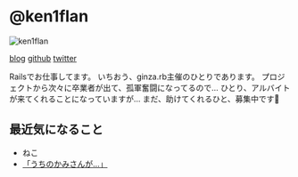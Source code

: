 # @ken1flan

![ken1flan](https://secure.gravatar.com/avatar/6d5dbb7f4489227b5e85860f37bceb52)

[blog](https://www.tumblr.com/blog/ken1flan)
[github](https://github.com/ken1flan)
[twitter](https://twitter.com/ken1flan)

Railsでお仕事してます。
いちおう、ginza.rb主催のひとりであります。
プロジェクトから次々に卒業者が出て、孤軍奮闘になってるので…
ひとり、アルバイトが来てくれることになっていますが…
まだ、助けてくれるひと、募集中です:bow:

## 最近気になること
* ねこ
* [「うちのかみさんが…」](https://github.com/ken1flan/columbo)
